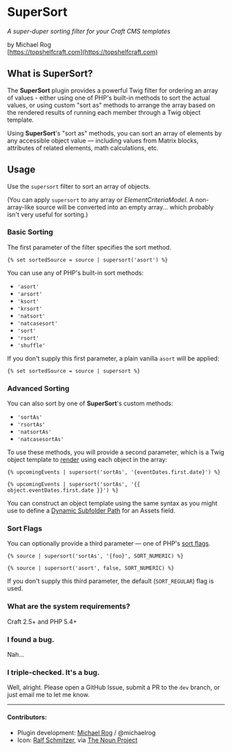 # SuperSort

_A super-duper sorting filter for your Craft CMS templates_

by Michael Rog  
[https://topshelfcraft.com](https://topshelfcraft.com)



## What is SuperSort?

The **SuperSort** plugin provides a powerful Twig filter for ordering an array of values - either using one of PHP's built-in methods to sort the actual values, or using custom "sort as" methods to arrange the array based on the rendered results of running each member through a Twig object template.

Using **SuperSort**'s "sort as" methods, you can sort an array of elements by any accessible object value &mdash; including values from Matrix blocks, attributes of related elements, math calculations, etc.


## Usage

Use the `supersort` filter to sort an array of objects.

(You can apply `supersort` to any array or *ElementCriteriaModel*. A non-array-like source will be converted into an empty array... which probably isn't very useful for sorting.)


### Basic Sorting

The first parameter of the filter specifies the sort method.

    {% set sortedSource = source | supersort('asort') %}

You can use any of PHP's built-in sort methods:

- `'asort'`
- `'arsort'`
- `'ksort'`
- `'krsort'`
- `'natsort'`
- `'natcasesort'`
- `'sort'`
- `'rsort'`
- `'shuffle'`

If you don't supply this first parameter, a plain vanilla `asort` will be applied:

    {% set sortedSource = source | supersort %}


### Advanced Sorting

You can also sort by one of **SuperSort**'s custom methods:

- `'sortAs'`
- `'rsortAs'`
- `'natsortAs'`
- `'natcasesortAs'`

To use these methods, you will provide a second parameter, which is a Twig object template to [render](https://craftcms.com/classreference/services/TemplatesService#renderObjectTemplate-detail) using each object in the array:

    {% upcomingEvents | supersort('sortAs', '{eventDates.first.date}') %}

    {% upcomingEvents | supersort('sortAs', '{{ object.eventDates.first.date }}') %}

You can construct an object template using the same syntax as you might use to define a [Dynamic Subfolder Path](http://buildwithcraft.com/docs/assets-fields#dynamic-subfolder-paths) for an Assets field.


### Sort Flags

You can optionally provide a third parameter &mdash; one of PHP's [sort flags](http://php.net/manual/en/function.sort.php).

    {% source | supersort('sortAs', '{foo}', SORT_NUMERIC) %}

    {% source | supersort('asort', false, SORT_NUMERIC) %}

If you don't supply this third parameter, the default (`SORT_REGULAR`) flag is used.


### What are the system requirements?

Craft 2.5+ and PHP 5.4+


### I found a bug.

Nah...


### I triple-checked. It's a bug.

Well, alright. Please open a GitHub Issue, submit a PR to the `dev` branch, or just email me to let me know.


* * *

#### Contributors:

 - Plugin development: [Michael Rog](http://michaelrog.com) / @michaelrog
 - Icon: [Ralf Schmitzer](https://dribbble.com/schmitzer), via [The Noun Project](https://thenounproject.com/term/sort/503379)
